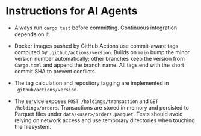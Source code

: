 # Instructions for AI Agents

- Always run `cargo test` before committing. Continuous integration depends on it.
- Docker images pushed by GitHub Actions use commit-aware tags computed by `.github/actions/version`.
  Builds on `main` bump the minor version number automatically; other branches
  keep the version from `Cargo.toml` and append the branch name. All tags end
  with the short commit SHA to prevent conflicts.
- The tag calculation and repository tagging are implemented in
  `.github/actions/version`.

- The service exposes `POST /holdings/transaction` and `GET /holdings/orders`.
  Transactions are stored in memory and persisted to Parquet files under
  `data/<user>/orders.parquet`. Tests should avoid relying on network access and
  use temporary directories when touching the filesystem.

